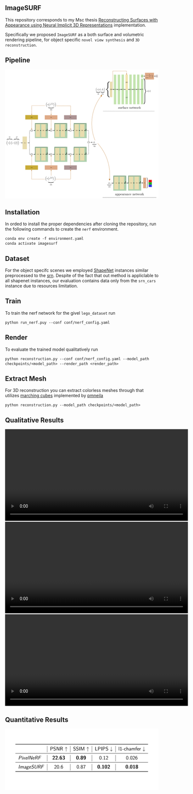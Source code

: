 ## ImageSURF

This repository corresponds to my Msc thesis 
[Reconstructing Surfaces with Appearance using
Neural Implicit 3D Representations](https://drive.google.com/file/d/1RWD3citDTZecb4INWwU3IhnqYikTQWd-/view?usp=sharing) implementation.

Specifically we proposed `ImageSURF` as a both surface and volumetric rendering
pipeline, for object specific `novel view synthesis` and `3D reconstruction`.

## Pipeline
![](./media/pipeline.png)

## Installation
In orded to install the proper dependencies after cloning the repository, 
run the following commands to create the `nerf` environment.

```
conda env create -f environment.yaml
conda activate imagesurf
```

## Dataset
For the object specifc scenes we employed [ShapeNet](https://shapenet.org/) instances
similar preprocessed to the [srn](https://github.com/vsitzmann/scene-representation-networks).
Despite of the fact that out method is appliclable to all shapenet instances, our evaluation contains data only from the `srn_cars` instance due to resources limitation.

## Train
To train the nerf network for the givel `lego_dataset` run 

```
python run_nerf.puy --conf conf/nerf_config.yaml
```
## Render
To evaluate the trained model qualitatively run 

```
python reconstruction.py --conf conf/nerf_config.yaml --model_path checkpoints/<model_path> --render_path <render_path> 
```
## Extract Mesh
For 3D reconstruction you can extract colorless meshes through
that utilizes [marching cubes](https://github.com/pmneila/PyMCubes)
implemented by [pmneila](https://github.com/pmneila)
```
python reconstruction.py --model_path checkpoints/<model_path>  
```

## Qualitative Results
<video controls width="600">
  <source src="./media/gif_rgb.mp4" type="video/mp4">
  Your browser does not support the video tag.
</video>
<video controls width="600">
  <source src="./media/gif_depth.mp4" type="video/mp4">
  Your browser does not support the video tag.
</video>
<video controls width="600">
  <source src="./media/gifs_surf.mp4" type="video/mp4">
  Your browser does not support the video tag.
</video>

## Quantitative Results
![](./media/metrics.png)
